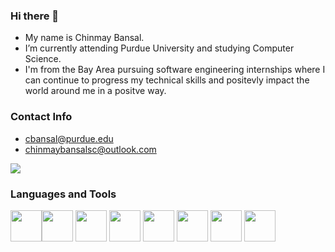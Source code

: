 
### Hi there 👋
* My name is Chinmay Bansal.
* I’m currently attending Purdue University and studying Computer Science.
* I'm from the Bay Area pursuing software engineering internships where I can continue to progress my technical skills and positevly impact the world around me in a positve way.

### Contact Info
* cbansal@purdue.edu
* chinmaybansalsc@outlook.com

[![](https://img.shields.io/badge/linkedin-%230077B5.svg?style=for-the-badge&logo=linkedin)](https://www.linkedin.com/in/chinmaybansal30/)
 



### Languages and Tools
<img height=50 src="https://cdn.jsdelivr.net/gh/devicons/devicon/icons/python/python-original.svg"/><img height=50 src="https://cdn.jsdelivr.net/gh/devicons/devicon/icons/java/java-original.svg"/>
<img height=50 src="https://cdn.jsdelivr.net/gh/devicons/devicon/icons/c/c-original.svg"/>
<img height=50 src="https://cdn.jsdelivr.net/gh/devicons/devicon/icons/xcode/xcode-original.svg"/>
<img height=50 src="https://cdn.jsdelivr.net/gh/devicons/devicon/icons/swift/swift-original.svg"/>
<img height=50 src="https://cdn.jsdelivr.net/gh/devicons/devicon/icons/html5/html5-original.svg" />
<img height=50 src="https://cdn.jsdelivr.net/gh/devicons/devicon/icons/javascript/javascript-original.svg" />
<img height=50 src="https://cdn.jsdelivr.net/gh/devicons/devicon/icons/css3/css3-original.svg" />


                                                                                                 
                                                                                          
          
